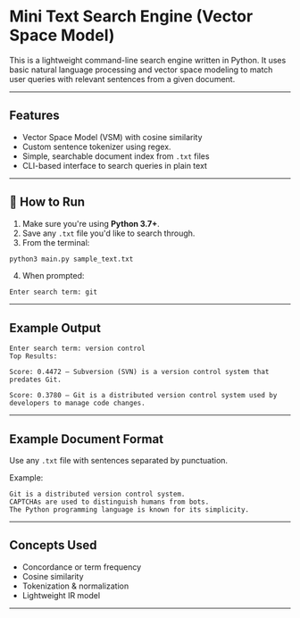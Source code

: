 # Mini Text Search Engine (Vector Space Model)

This is a lightweight command-line search engine written in Python. It uses basic natural language processing and vector space modeling to match user queries with relevant sentences from a given document.

---

## Features

- Vector Space Model (VSM) with cosine similarity
- Custom sentence tokenizer using regex.
- Simple, searchable document index from `.txt` files
- CLI-based interface to search queries in plain text

---

## 🧪 How to Run

1. Make sure you're using **Python 3.7+**.
2. Save any `.txt` file you'd like to search through.
3. From the terminal:

```bash
python3 main.py sample_text.txt
````

4. When prompted:

```text
Enter search term: git
```

---

## Example Output

```text
Enter search term: version control
Top Results:

Score: 0.4472 — Subversion (SVN) is a version control system that predates Git.

Score: 0.3780 — Git is a distributed version control system used by developers to manage code changes.
```

---

## Example Document Format

Use any `.txt` file with sentences separated by punctuation.

Example:

```
Git is a distributed version control system.
CAPTCHAs are used to distinguish humans from bots.
The Python programming language is known for its simplicity.
```

---

## Concepts Used

* Concordance or term frequency
* Cosine similarity
* Tokenization & normalization
* Lightweight IR model

---
